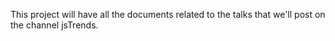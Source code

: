 This project will have all the documents related to the talks that we'll post on the channel jsTrends.
